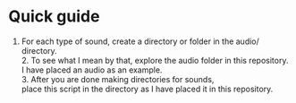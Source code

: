 # Quick guide
1. For each type of sound, create a directory or folder in the audio/ directory.
<br/>2. To see what I mean by that, explore the audio folder in this repository. I have placed an audio as an example.
<br/>3. After you are done making directories for sounds,
<br/>place this script in the directory as I have placed it in this repository.
